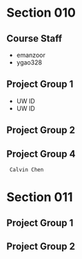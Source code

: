 # Section 010

## Course Staff

   * emanzoor
   * ygao328

## Project Group 1

   * UW ID 
   * UW ID

## Project Group 2

## Project Group 4 
     
     Calvin Chen

# Section 011

## Project Group 1

## Project Group 2
